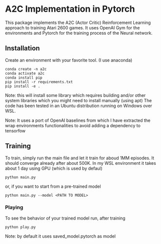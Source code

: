 # A2C Implementation in Pytorch

This package implements the A2C (Actor Critic) Reinforcement Learning approach to training Atari 2600 games.
It uses OpenAI Gym for the environments and Pytorch for the training process of the Neural network.

## Installation
Create an environment with your favorite tool. (I use anaconda)

```
conda create -n a2c
conda activate a2c
conda install pip
pip install -r requirements.txt
pip install -e .
```

Note: this will install some library which requires building and/or other system libraries which you might need to install manually (using apt)
The code has been tested in an Ubuntu distribution running on Windows over WSL.

Note: It uses a port of OpenAI baselines from which I have extracted the wrap environments functionalities to avoid adding a dependency to tensorfow

## Training
To train, simply run the main file and let it train for aboud 1MM episodes. It should converge already after about 500K.
In my WSL environment it takes about 1 day using GPU (which is used by defaul)

```
python main.py
```

or, if you want to start from a pre-trained model

```
python main.py --model <PATH TO MODEL>
```

### Playing
To see the behavior of your trained model run, after training

```
python play.py
```
Note: by default it uses saved_model.pytorch as model
